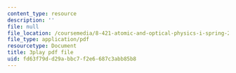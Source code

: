 ```yaml
---
content_type: resource
description: ''
file: null
file_location: /coursemedia/8-421-atomic-and-optical-physics-i-spring-2014/fd63f79dd29abbc7f2e6687c3abb85b8_nSxRp52JkKY.pdf
file_type: application/pdf
resourcetype: Document
title: 3play pdf file
uid: fd63f79d-d29a-bbc7-f2e6-687c3abb85b8
---
```

